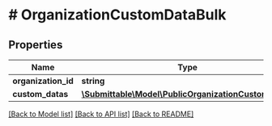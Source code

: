 # # OrganizationCustomDataBulk

## Properties

Name | Type | Description | Notes
------------ | ------------- | ------------- | -------------
**organization_id** | **string** |  | [optional]
**custom_datas** | [**\Submittable\Model\PublicOrganizationCustomData[]**](PublicOrganizationCustomData.md) |  | [optional]

[[Back to Model list]](../../README.md#models) [[Back to API list]](../../README.md#endpoints) [[Back to README]](../../README.md)
